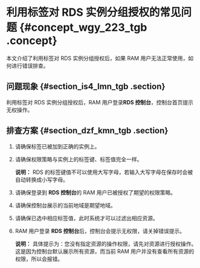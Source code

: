 # 利用标签对 RDS 实例分组授权的常见问题 {#concept_wgy_223_tgb .concept}

本文介绍了利用标签对 RDS 实例分组授权后，如果 RAM 用户无法正常使用，如何进行错误排查。

## 问题现象 {#section_is4_lmn_tgb .section}

利用标签对 RDS 实例分组授权后，RAM 用户登录**RDS 控制台**，控制台首页提示无权操作。

## 排查方案 {#section_dzf_kmn_tgb .section}

1.  请确保标签已被加到正确的实例上。
2.  请确保权限策略与实例上的标签键、标签值完全一样。

    **说明：** RDS 的标签键值不可以使用大写字母，若输入大写字母在保存时会被自动转换成小写字母。

3.  请确保登录到 **RDS 控制台**的 RAM 用户已被授权了期望的权限策略。
4.  请确保控制台展示的当前地域是期望地域。
5.  请确保已选中相应标签值，此时系统才可以过滤出相应资源。
6.  RAM 用户登录 **RDS 控制台**后，控制台会提示无权限，请关掉错误提示。

    **说明：** 具体提示为：您没有指定资源的操作权限，请先对资源进行授权操作。这是因为控制台默认展示所有资源，而当前 RAM 用户并没有查看所有资源的权限，所以会报错。


